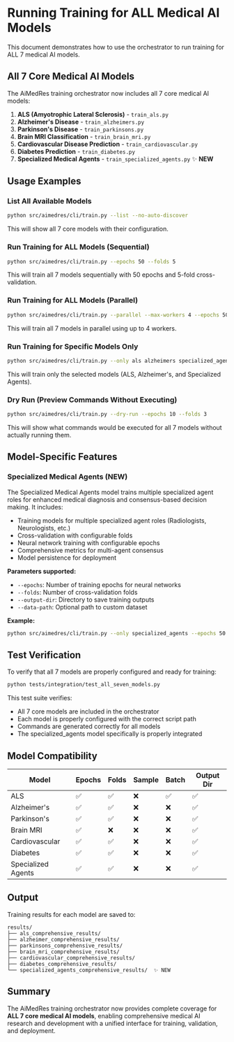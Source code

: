# Running Training for ALL Medical AI Models

This document demonstrates how to use the orchestrator to run training for ALL 7 medical AI models.

## All 7 Core Medical AI Models

The AiMedRes training orchestrator now includes all 7 core medical AI models:

1. **ALS (Amyotrophic Lateral Sclerosis)** - `train_als.py`
2. **Alzheimer's Disease** - `train_alzheimers.py`
3. **Parkinson's Disease** - `train_parkinsons.py`
4. **Brain MRI Classification** - `train_brain_mri.py`
5. **Cardiovascular Disease Prediction** - `train_cardiovascular.py`
6. **Diabetes Prediction** - `train_diabetes.py`
7. **Specialized Medical Agents** - `train_specialized_agents.py` ✨ **NEW**

## Usage Examples

### List All Available Models

```bash
python src/aimedres/cli/train.py --list --no-auto-discover
```

This will show all 7 core models with their configuration.

### Run Training for ALL Models (Sequential)

```bash
python src/aimedres/cli/train.py --epochs 50 --folds 5
```

This will train all 7 models sequentially with 50 epochs and 5-fold cross-validation.

### Run Training for ALL Models (Parallel)

```bash
python src/aimedres/cli/train.py --parallel --max-workers 4 --epochs 50 --folds 5
```

This will train all 7 models in parallel using up to 4 workers.

### Run Training for Specific Models Only

```bash
python src/aimedres/cli/train.py --only als alzheimers specialized_agents --epochs 50 --folds 5
```

This will train only the selected models (ALS, Alzheimer's, and Specialized Agents).

### Dry Run (Preview Commands Without Executing)

```bash
python src/aimedres/cli/train.py --dry-run --epochs 10 --folds 3
```

This will show what commands would be executed for all 7 models without actually running them.

## Model-Specific Features

### Specialized Medical Agents (NEW)

The Specialized Medical Agents model trains multiple specialized agent roles for enhanced medical diagnosis and consensus-based decision making. It includes:

- Training models for multiple specialized agent roles (Radiologists, Neurologists, etc.)
- Cross-validation with configurable folds
- Neural network training with configurable epochs
- Comprehensive metrics for multi-agent consensus
- Model persistence for deployment

**Parameters supported:**
- `--epochs`: Number of training epochs for neural networks
- `--folds`: Number of cross-validation folds
- `--output-dir`: Directory to save training outputs
- `--data-path`: Optional path to custom dataset

**Example:**
```bash
python src/aimedres/cli/train.py --only specialized_agents --epochs 50 --folds 5
```

## Test Verification

To verify that all 7 models are properly configured and ready for training:

```bash
python tests/integration/test_all_seven_models.py
```

This test suite verifies:
- All 7 core models are included in the orchestrator
- Each model is properly configured with the correct script path
- Commands are generated correctly for all models
- The specialized_agents model specifically is properly integrated

## Model Compatibility

| Model | Epochs | Folds | Sample | Batch | Output Dir |
|-------|--------|-------|--------|-------|------------|
| ALS | ✅ | ✅ | ❌ | ✅ | ✅ |
| Alzheimer's | ✅ | ✅ | ❌ | ❌ | ✅ |
| Parkinson's | ✅ | ✅ | ❌ | ❌ | ✅ |
| Brain MRI | ✅ | ❌ | ❌ | ❌ | ✅ |
| Cardiovascular | ✅ | ✅ | ❌ | ❌ | ✅ |
| Diabetes | ✅ | ✅ | ❌ | ❌ | ✅ |
| Specialized Agents | ✅ | ✅ | ❌ | ❌ | ✅ |

## Output

Training results for each model are saved to:
```
results/
├── als_comprehensive_results/
├── alzheimer_comprehensive_results/
├── parkinsons_comprehensive_results/
├── brain_mri_comprehensive_results/
├── cardiovascular_comprehensive_results/
├── diabetes_comprehensive_results/
└── specialized_agents_comprehensive_results/  ✨ NEW
```

## Summary

The AiMedRes training orchestrator now provides complete coverage for **ALL 7 core medical AI models**, enabling comprehensive medical AI research and development with a unified interface for training, validation, and deployment.
